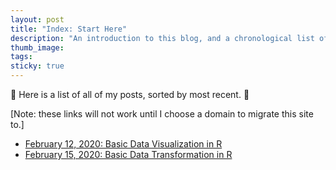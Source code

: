 ```yaml
---
layout: post
title: "Index: Start Here"
description: "An introduction to this blog, and a chronological list of all my posts."
thumb_image: 
tags: 
sticky: true
---
```


:balloon: Here is a list of all of my posts, sorted by most recent. :balloon:

[Note: these links will not work until I choose a domain to migrate this site to.]

* [February 12, 2020: Basic Data Visualization in R](data-visualisation-r)
* [February 15, 2020: Basic Data Transformation in R](data-transformation-r)